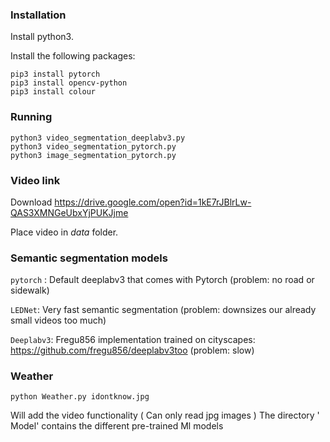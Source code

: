 ### Installation
Install python3.
 
Install the following packages:

```shell script
pip3 install pytorch
pip3 install opencv-python
pip3 install colour
```

### Running

```shell script
python3 video_segmentation_deeplabv3.py
python3 video_segmentation_pytorch.py
python3 image_segmentation_pytorch.py
```

### Video link
Download https://drive.google.com/open?id=1kE7rJBlrLw-QAS3XMNGeUbxYjPUKJjme

Place video in *data* folder. 

### Semantic segmentation models
`pytorch` : Default deeplabv3 that comes with Pytorch (problem: no road or sidewalk)

`LEDNet`: Very fast semantic segmentation (problem: downsizes our already small videos too much)

`Deeplabv3`: Fregu856 implementation trained on cityscapes: https://github.com/fregu856/deeplabv3too (problem: slow)

### Weather 

```shell script
python Weather.py idontknow.jpg
```
Will add  the video functionality ( Can  only read jpg images )
The directory ' Model' contains the different pre-trained Ml models

